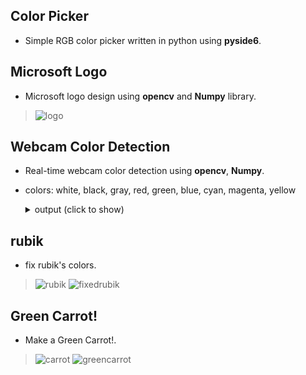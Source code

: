 ## Color Picker
- Simple RGB color picker written in python using **pyside6**.

## Microsoft Logo
- Microsoft logo design using **opencv** and **Numpy** library.
> ![logo](https://user-images.githubusercontent.com/77120507/147837437-0de8f08c-b9f3-4190-a41c-7f00567d9f7d.jpg)

## Webcam Color Detection
- Real-time webcam color detection using **opencv**, **Numpy**.
- colors: white, black, gray, red, green, blue, cyan, magenta, yellow
  <details>
    <summary>output (click to show)</summary>

    > !!
  </details>

## rubik
- fix rubik's colors.
> ![rubik](https://user-images.githubusercontent.com/77120507/147837451-1d71140a-61b5-4520-a76a-18f27c0f7868.jpg)
![fixedrubik](https://user-images.githubusercontent.com/77120507/147837452-8f8bb9f4-64bb-4e83-aa25-521d3b05660d.jpg)

## Green Carrot!
- Make a Green Carrot!.
> ![carrot](https://user-images.githubusercontent.com/77120507/147837455-120e8ea0-0647-44fb-9a56-36ec5fde35be.jpg)
![greencarrot](https://user-images.githubusercontent.com/77120507/147837457-39db67be-70f6-4273-909a-01746bac98da.jpg)
